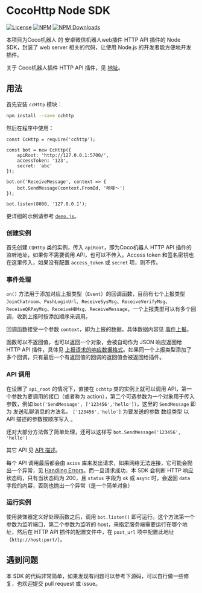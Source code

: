 # CocoHttp Node SDK

[![License](https://img.shields.io/npm/l/cchttp.svg)](LICENSE)
[![NPM](https://img.shields.io/npm/v/cchttp.svg)](https://www.npmjs.com/package/cchttp)
[![NPM Downloads](https://img.shields.io/npm/dt/cchttp.svg)](https://www.npmjs.com/package/cchttp)

本项目为Coco机器人 的 安卓微信机器人web插件 HTTP API 插件的 Node SDK，封装了 web server 相关的代码，让使用 Node.js 的开发者能方便地开发插件。

关于 Coco机器人插件 HTTP API 插件，见 [地址](http://www.svnhost.cn/doc/mc/%E5%AE%89%E5%8D%93%E5%BE%AE%E4%BF%A1%E6%9C%BA%E5%99%A8%E4%BA%BA%E6%8F%92%E4%BB%B6%E5%BC%80%E5%8F%91-2.html)。

## 用法

首先安装 `ccHttp` 模块：

```bash
npm install --save cchttp
```

然后在程序中使用：

```es6
const CcHttp = require('cchttp');

const bot = new CcHttp({
    apiRoot: 'http://127.0.0.1:5700/',
    accessToken: '123',
    secret: 'abc'
});

bot.on('ReceiveMessage', context => {
    bot.SendMessage(context.FromId, '哈喽～')
});

bot.listen(8080, '127.0.0.1');
```

更详细的示例请参考 [`demo.js`](demo.js)。

### 创建实例

首先创建 `CQHttp` 类的实例，传入 `apiRoot`，即为Coco机器人 HTTP API 插件的监听地址，如果你不需要调用 API，也可以不传入。Access token 和签名密钥也在这里传入，如果没有配置 `access_token` 或 `secret` 项，则不传。

### 事件处理

`on()` 方法用于添加对应上报类型（`Event`）的回调函数，目前有七个上报类型 `JoinChatroom`、`PushLoginUrl`、`ReceiveSysMsg`、`ReceiveVerifyMsg`、`ReceiveQRPayMsg`、`ReceiveHBMsg`、`ReceiveMessage`，一个上报类型可以有多个回调，收到上报时按添加顺序来调用。

回调函数接受一个参数 `context`，即为上报的数据，具体数据内容见 [事件上报](http://www.svnhost.cn/doc/mc/%E5%AE%89%E5%8D%93%E5%BE%AE%E4%BF%A1%E6%9C%BA%E5%99%A8%E4%BA%BA%E6%8F%92%E4%BB%B6%E5%BC%80%E5%8F%91-2.html)。

函数可以不返回值，也可以返回一个对象，会被自动作为 JSON 响应返回给 HTTP API 插件，具体见 [上报请求的响应数据格式](http://www.svnhost.cn/doc/mc/%E5%AE%89%E5%8D%93%E5%BE%AE%E4%BF%A1%E6%9C%BA%E5%99%A8%E4%BA%BA%E6%8F%92%E4%BB%B6%E5%BC%80%E5%8F%91-2.html)。如果同一个上报类型添加了多个回调，只有最后一个有返回值的回调的返回值会被返回给插件。

### API 调用

在设置了 `api_root` 的情况下，直接在 `cchttp` 类的实例上就可以调用 API，第一个参数为要调用的接口（或者称为 action），第二个可选参数为一个对象用于传入参数，例如 `bot('SendMessage', ['123456','hello'])`，这里的 `SendMessage` 即为 发送私聊消息的方法名。  `['123456','hello']` 为要发送的参数 数组类型 以API 描述的参数按顺序写入 。

还对大部分方法做了简单处理，还可以这样写 
`bot.SendMessage('123456', 'hello')`

其它 API 见 [API 描述](http://www.svnhost.cn/doc/mc/%E5%AE%89%E5%8D%93%E5%BE%AE%E4%BF%A1%E6%9C%BA%E5%99%A8%E4%BA%BA%E6%8F%92%E4%BB%B6%E5%BC%80%E5%8F%91-2.html)。

每个 API 调用最后都会由 `axios` 库来发出请求，如果网络无法连接，它可能会抛出一个异常，见 [Handling Errors](https://github.com/axios/axios#handling-errors)。而一旦请求成功，本 SDK 会判断 HTTP 响应状态码，只有当状态码为 200，且 `status` 字段为 `ok` 或 `async` 时，会返回 `data` 字段的内容，否则也抛出一个异常（是一个简单对象）

### 运行实例

使用装饰器定义好处理函数之后，调用 `bot.listen()` 即可运行。这个方法第一个参数为监听端口，第二个参数为监听的 host，来指定服务端需要运行在哪个地址，然后在 HTTP API 插件的配置文件中，在 `post_url` 项中配置此地址（`http://host:port/`）。

## 遇到问题

本 SDK 的代码非常简单，如果发现有问题可以参考下源码，可以自行做一些修复，也欢迎提交 pull request 或 issue。
